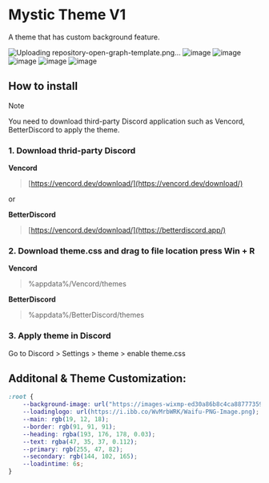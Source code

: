 # Mystic Theme V1
A theme that has custom background feature.

![Uploading repository-open-graph-template.png…]()
![image](https://github.com/user-attachments/assets/c8f93f61-81b9-49b8-a94e-1434124be0b9)
![image](https://github.com/user-attachments/assets/459aecb5-54f4-48ed-9def-b99a030b354b)
![image](https://github.com/user-attachments/assets/9a6c2577-1f18-4107-9e3c-0c01861c2c53)
![image](https://github.com/user-attachments/assets/048f6421-1de6-4438-8f53-09d22d29b3fa)
![image](https://github.com/user-attachments/assets/72c514fb-fa23-45c3-82ff-4a4e1d486305)

## How to install
> [!NOTE]
> You need to download third-party Discord application such as Vencord, BetterDiscord to apply the theme.

### 1. Download thrid-party Discord
**Vencord**
> [https://vencord.dev/download/](https://vencord.dev/download/)

or

**BetterDiscord**
> [https://vencord.dev/download/](https://betterdiscord.app/)

### 2. Download theme.css and drag to file location press Win + R
**Vencord**
> %appdata%/Vencord/themes

**BetterDiscord**
> %appdata%/BetterDiscord/themes

### 3. Apply theme in Discord
Go to Discord > Settings > theme > enable theme.css

## Additonal & Theme Customization:
```css
:root {
    --background-image: url("https://images-wixmp-ed30a86b8c4ca887773594c2.wixmp.com/f/0c7b2fab-3e79-4723-8407-219ee0f2640c/dji6nkg-91ba2262-fae5-4b50-8bcd-c983187d68cf.jpg/v1/fill/w_1192,h_670,q_70,strp/ayla___old_car_jdm_by_tiotork_dji6nkg-pre.jpg?token=eyJ0eXAiOiJKV1QiLCJhbGciOiJIUzI1NiJ9.eyJzdWIiOiJ1cm46YXBwOjdlMGQxODg5ODIyNjQzNzNhNWYwZDQxNWVhMGQyNmUwIiwiaXNzIjoidXJuOmFwcDo3ZTBkMTg4OTgyMjY0MzczYTVmMGQ0MTVlYTBkMjZlMCIsIm9iaiI6W1t7ImhlaWdodCI6Ijw9NzIwIiwicGF0aCI6IlwvZlwvMGM3YjJmYWItM2U3OS00NzIzLTg0MDctMjE5ZWUwZjI2NDBjXC9kamk2bmtnLTkxYmEyMjYyLWZhZTUtNGI1MC04YmNkLWM5ODMxODdkNjhjZi5qcGciLCJ3aWR0aCI6Ijw9MTI4MCJ9XV0sImF1ZCI6WyJ1cm46c2VydmljZTppbWFnZS5vcGVyYXRpb25zIl19.aNoag6iWqR5wgvUhq8Wwzh71K39lV9mp9S2rNc1SHoQ");
	--loadinglogo: url(https://i.ibb.co/WvMrbWRK/Waifu-PNG-Image.png);    
	--main: rgb(19, 12, 18);
    --border: rgb(91, 91, 91);
    --heading: rgba(193, 176, 178, 0.03);
    --text: rgba(47, 35, 37, 0.112);
    --primary: rgb(255, 47, 82);
    --secondary: rgb(144, 102, 165);
    --loadintime: 6s;
}
```
